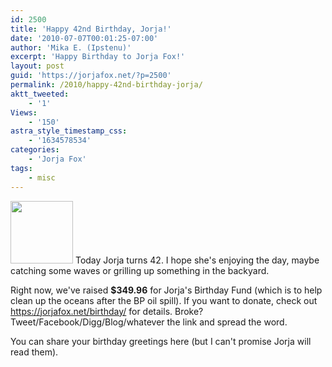 ```yaml
---
id: 2500
title: 'Happy 42nd Birthday, Jorja!'
date: '2010-07-07T00:01:25-07:00'
author: 'Mika E. (Ipstenu)'
excerpt: 'Happy Birthday to Jorja Fox!'
layout: post
guid: 'https://jorjafox.net/?p=2500'
permalink: /2010/happy-42nd-birthday-jorja/
aktt_tweeted:
    - '1'
Views:
    - '150'
astra_style_timestamp_css:
    - '1634578534'
categories:
    - 'Jorja Fox'
tags:
    - misc
---
```


<img src="//static.jorjafox.net/wordpress/2010/07/birthday-42-100x100.jpg" alt="" title="birthday-42" width="100" height="100" class="alignleft size-thumbnail wp-image-2501" /> Today Jorja turns 42. I hope she's enjoying the day, maybe catching some waves or grilling up something in the backyard.

Right now, we've raised <strong>$349.96</strong> for Jorja's Birthday Fund (which is to help clean up the oceans after the BP oil spill).  If you want to donate, check out <a href="https://jorjafox.net/birthday/">https://jorjafox.net/birthday/</a> for details. Broke? Tweet/Facebook/Digg/Blog/whatever the link and spread the word.

You can share your birthday greetings here (but I can't promise Jorja will read them).